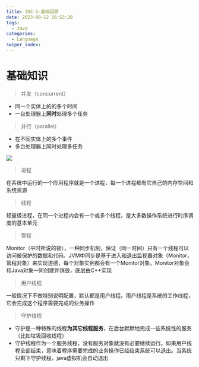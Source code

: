 ```yaml
---
title: JUC-1-基础回顾
date: 2023-08-12 16:53:20
tags: 
  - Java
categories: 
  - Language
swiper_index: 
---
```


# 基础知识

> 并发（concurrent）

* 同一个实体上的的多个时间
* 一台处理器上**同时**处理多个任务

> 并行（parallel）

* 在不同实体上的多个事件
* 多台处理器上同时处理多任务

![](https://cyan-images.oss-cn-shanghai.aliyuncs.com/images/06-juc-20230402-09.jpg)

> 进程

在系统中运行的一个应用程序就是一个进程，每一个进程都有它自己的内存空间和系统资源

> 线程

轻量级进程，在同一个进程内会有一个或多个线程，是大多数操作系统进行时序调度的基本单元

> 管程

Monitor（平时所说的锁），一种同步机制，保证（同一时间）只有一个线程可以访问被保护的数据和代码。JVM中同步是基于进入和退出监视器对象（Monitor，管程对象）来实现道德，每个对象实例都会有一个Monitor对象。Monitor对象会和Java对象一同创建并销毁，底层由C++实现

> 用户线程

一般情况下不做特别说明配置，默认都是用户线程。用户线程是系统的工作线程，它会完成这个程序需要完成的业务操作

> 守护线程

* 守护是一种特殊的线程**为其它线程服务**，在后台默默地完成一些系统性的服务（比如垃圾回收线程）
* 守护线程作为一个服务线程，没有服务对象就没有必要继续运行。如果用户线程全部结束，意味着程序需要完成的业务操作已经结束系统可以退出。当系统只剩下守护线程，java虚拟机会自动退出